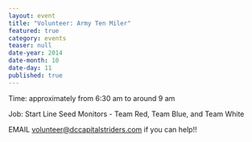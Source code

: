 ```yaml
---
layout: event
title: "Volunteer: Army Ten Miler"
featured: true
category: events
teaser: null
date-year: 2014
date-month: 10
date-day: 11
published: true
---
```


Time: approximately from 6:30 am to around 9 am

Job: Start Line Seed Monitors - Team Red, Team Blue, and Team White

EMAIL volunteer@dccapitalstriders.com if you can help!!